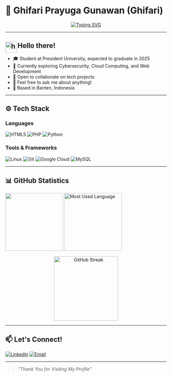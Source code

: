 # 🚀 Ghifari Prayuga Gunawan (Ghifari)

<p align="center">
  <a href="https://github.com/ghifaripg">
    <img src="https://readme-typing-svg.demolab.com?font=Fira+Code&weight=500&size=24&pause=1000&center=true&vCenter=true&width=435&lines=Cyber+Security+Student;Cloud+Computing+Enthusiast;Let's+Connect!" alt="Typing SVG" />
  </a>
</p>

---

## <img alt="handwavegif" src="https://user-images.githubusercontent.com/39513876/112366216-8cfe7400-8cfe-11eb-8116-7d3dbae20e97.gif" width='35' align="left"/> Hello there!

- 🎓 Student at President University, expected to graduate in 2025
- 🌱 Currently exploring Cybersecurity, Cloud Computing, and Web Development
- 🤝 Open to collaborate on tech projects
- 💬 Feel free to ask me about anything!
- 📍 Based in Banten, Indonesia

---

## ⚙️ Tech Stack

### Languages
![HTML5](https://img.shields.io/badge/HTML5-%23DD4B25?style=for-the-badge&logo=html5&logoColor=white)
![PHP](https://img.shields.io/badge/PHP-%236B7DB0?style=for-the-badge&logo=php&logoColor=white)
![Python](https://img.shields.io/badge/Python-%23376B9B?style=for-the-badge&logo=python&logoColor=white)

### Tools & Frameworks
![Linux](https://img.shields.io/badge/Linux-%23000000?style=for-the-badge&logo=linux&logoColor=white)
![Git](https://img.shields.io/badge/Git-%23F05032?style=for-the-badge&logo=git&logoColor=white)
![Google Cloud](https://img.shields.io/badge/Google%20Cloud-%234285F4?style=for-the-badge&logo=googlecloud&logoColor=white)
![MySQL](https://img.shields.io/badge/MySQL-%2300f?style=for-the-badge&logo=mysql&logoColor=white)

---

## 📊 GitHub Statistics

<p align="left">
  <img height="180em" src="https://github-readme-stats.vercel.app/api?username=ghifaripg&hide=issues&show_icons=true&title_color=687EFF&icon_color=687EFF"/>
  <img height="180em" src="https://github-readme-stats.vercel.app/api/top-langs/?username=ghifaripg&layout=compact&title_color=687EFF" alt="Most Used Language"/>
</p>

<p align="center">
  <img src="https://github-readme-streak-stats.herokuapp.com/?user=ghifaripg&theme=tokyonight&hide_border=true&date_format=M%20j%5B%2C%20Y%5D" alt="GitHub Streak" height="200"/>
</p>

---

## 📫 Let's Connect!
<a href="https://linkedin.com/in/ghifariprayuga/" target="_blank">![Linkedin](https://img.shields.io/badge/LINKEDIN-%230063C1?style=for-the-badge&logo=linkedin&logoColor=white)</a>
<a href="mailto:ghifarip0g@gmail.com" target="_blank">![Email](https://img.shields.io/badge/EMAIL-D14836?style=for-the-badge&logo=gmail&logoColor=white)</a>

---
> *"Thank You for Visiting My Profile"*
